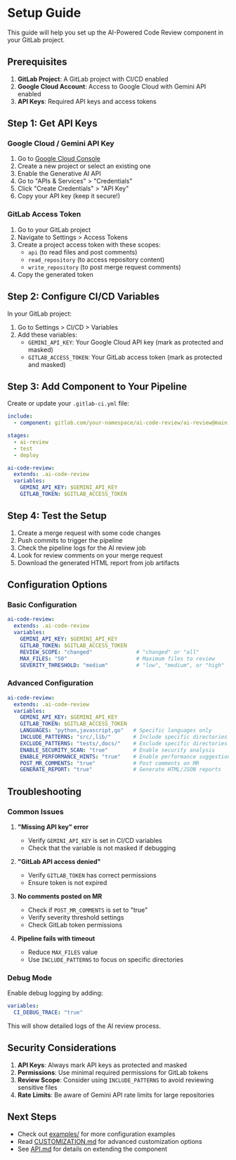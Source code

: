 # Setup Guide

This guide will help you set up the AI-Powered Code Review component in your GitLab project.

## Prerequisites

1. **GitLab Project**: A GitLab project with CI/CD enabled
2. **Google Cloud Account**: Access to Google Cloud with Gemini API enabled
3. **API Keys**: Required API keys and access tokens

## Step 1: Get API Keys

### Google Cloud / Gemini API Key

1. Go to [Google Cloud Console](https://console.cloud.google.com/)
2. Create a new project or select an existing one
3. Enable the Generative AI API
4. Go to "APIs & Services" > "Credentials"
5. Click "Create Credentials" > "API Key"
6. Copy your API key (keep it secure!)

### GitLab Access Token

1. Go to your GitLab project
2. Navigate to Settings > Access Tokens
3. Create a project access token with these scopes:
   - `api` (to read files and post comments)
   - `read_repository` (to access repository content)
   - `write_repository` (to post merge request comments)
4. Copy the generated token

## Step 2: Configure CI/CD Variables

In your GitLab project:

1. Go to Settings > CI/CD > Variables
2. Add these variables:
   - `GEMINI_API_KEY`: Your Google Cloud API key (mark as protected and masked)
   - `GITLAB_ACCESS_TOKEN`: Your GitLab access token (mark as protected and masked)

## Step 3: Add Component to Your Pipeline

Create or update your `.gitlab-ci.yml` file:

```yaml
include:
  - component: gitlab.com/your-namespace/ai-code-review/ai-review@main

stages:
  - ai-review
  - test
  - deploy

ai-code-review:
  extends: .ai-code-review
  variables:
    GEMINI_API_KEY: $GEMINI_API_KEY
    GITLAB_TOKEN: $GITLAB_ACCESS_TOKEN
```

## Step 4: Test the Setup

1. Create a merge request with some code changes
2. Push commits to trigger the pipeline
3. Check the pipeline logs for the AI review job
4. Look for review comments on your merge request
5. Download the generated HTML report from job artifacts

## Configuration Options

### Basic Configuration

```yaml
ai-code-review:
  extends: .ai-code-review
  variables:
    GEMINI_API_KEY: $GEMINI_API_KEY
    GITLAB_TOKEN: $GITLAB_ACCESS_TOKEN
    REVIEW_SCOPE: "changed"              # "changed" or "all"
    MAX_FILES: "50"                      # Maximum files to review
    SEVERITY_THRESHOLD: "medium"         # "low", "medium", or "high"
```

### Advanced Configuration

```yaml
ai-code-review:
  extends: .ai-code-review
  variables:
    GEMINI_API_KEY: $GEMINI_API_KEY
    GITLAB_TOKEN: $GITLAB_ACCESS_TOKEN
    LANGUAGES: "python,javascript,go"   # Specific languages only
    INCLUDE_PATTERNS: "src/,lib/"       # Include specific directories
    EXCLUDE_PATTERNS: "tests/,docs/"    # Exclude specific directories
    ENABLE_SECURITY_SCAN: "true"        # Enable security analysis
    ENABLE_PERFORMANCE_HINTS: "true"    # Enable performance suggestions
    POST_MR_COMMENTS: "true"            # Post comments on MR
    GENERATE_REPORT: "true"             # Generate HTML/JSON reports
```

## Troubleshooting

### Common Issues

1. **"Missing API key" error**
   - Verify `GEMINI_API_KEY` is set in CI/CD variables
   - Check that the variable is not masked if debugging

2. **"GitLab API access denied"**
   - Verify `GITLAB_TOKEN` has correct permissions
   - Ensure token is not expired

3. **No comments posted on MR**
   - Check if `POST_MR_COMMENTS` is set to "true"
   - Verify severity threshold settings
   - Check GitLab token permissions

4. **Pipeline fails with timeout**
   - Reduce `MAX_FILES` value
   - Use `INCLUDE_PATTERNS` to focus on specific directories

### Debug Mode

Enable debug logging by adding:

```yaml
variables:
  CI_DEBUG_TRACE: "true"
```

This will show detailed logs of the AI review process.

## Security Considerations

1. **API Keys**: Always mark API keys as protected and masked
2. **Permissions**: Use minimal required permissions for GitLab tokens
3. **Review Scope**: Consider using `INCLUDE_PATTERNS` to avoid reviewing sensitive files
4. **Rate Limits**: Be aware of Gemini API rate limits for large repositories

## Next Steps

- Check out [examples/](../examples/) for more configuration examples
- Read [CUSTOMIZATION.md](CUSTOMIZATION.md) for advanced customization options
- See [API.md](API.md) for details on extending the component 